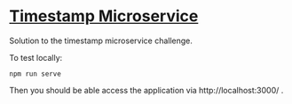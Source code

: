 
# [Timestamp Microservice](https://www.freecodecamp.org/learn/apis-and-microservices/apis-and-microservices-projects/timestamp-microservice)

Solution to the timestamp microservice challenge.

To test locally:

    npm run serve

Then you should be able access the application via http://localhost:3000/ .
